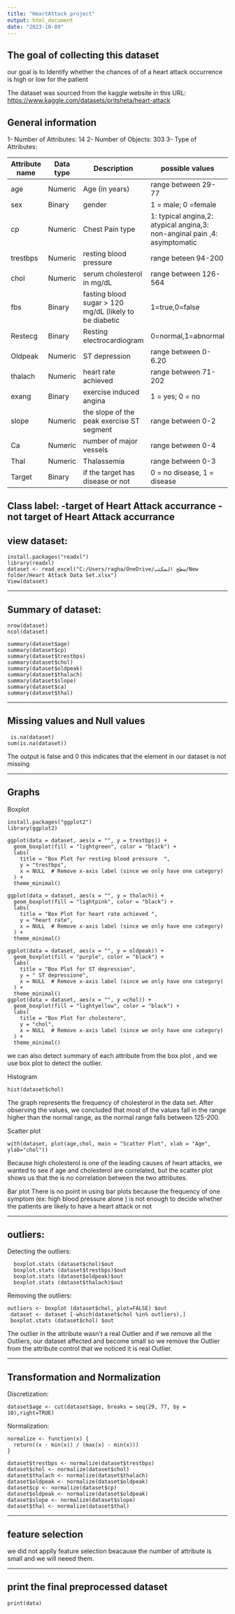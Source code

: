 ```yaml
---
title: "HeartAttack project"
output: html_document
date: "2023-10-09"
---
```

## The goal of collecting this dataset

our goal is to Identify whether the chances of of a heart attack occurrence is high or low for the patient



The dataset was sourced from the kaggle website in this URL: <https://www.kaggle.com/datasets/pritsheta/heart-attack>

## General information

1- Number of Attributes: 14 2- Number of Objects: 303 3- Type of Attributes:

| Attribute name | Data type | Description                                             | possible values                                                           |
|------------------|------------------|-------------------|------------------|
| age            | Numeric   | Age (in years)                                          | range between 29-77                                                       |
| sex            | Binary    | gender                                                  | 1 = male; 0 =female                                                       |
| cp             | Numeric   | Chest Pain type                                         | 1: typical angina,2: atypical angina,3: non-anginal pain ,4: asymptomatic |
| trestbps       | Numeric   | resting blood pressure                                  | range beteen 94-200                                                       |
| chol           | Numeric   | serum cholesterol in mg/dL                              | range between 126-564                                                     |
| fbs            | Binary    | fasting blood sugar \> 120 mg/dL (likely to be diabetic | 1=true,0=false                                                            |
| Restecg        | Binary    | Resting electrocardiogram                               | 0=normal,1=abnormal                                                       |
| Oldpeak        | Numeric   | ST depression                                           | range between 0-6.20                                                      |
| thalach        | Numeric   | heart rate achieved                                     | range between 71-202                                                      |
| exang          | Binary    | exercise induced angina                                 | 1 = yes; 0 = no                                                           |
| slope          | Numeric   | the slope of the peak exercise ST segment               | range between 0-2                                                         |
| Ca             | Numeric   | number of major vessels                                 | range between 0-4                                                         |
| Thal           | Numeric   | Thalassemia                                             | range between 0-3                                                         |
| Target         | Binary    | if the target has disease or not                        | 0 = no disease, 1 = disease                                               |

Class label:
-target of Heart Attack accurrance 
-not target of Heart Attack accurrance
-------------------
view dataset:
-------------------
```{r}
install.packages("readxl")
library(readxl)
dataset <- read_excel("C:/Users/ragha/OneDrive/سطح المكتب/New folder/Heart Attack Data Set.xlsx")
View(dataset)
```
-----------------------
Summary of dataset:
-----------------------

```{r}
nrow(dataset) 
ncol(dataset) 
```



```{r}
summary(dataset$age)
summary(dataset$cp)
summary(dataset$trestbps)
summary(dataset$chol)
summary(dataset$oldpeak)
summary(dataset$thalach)
summary(dataset$slope)
summary(dataset$ca)
summary(dataset$thal)
```

-------------------
Missing values and Null values
-------------------
```{r}
 is.na(dataset)
sum(is.na(dataset))
```
The output is false and 0 this indicates that the element in our dataset is not missing

--------------
Graphs
--------------
Boxplot
```{r,echo=FALSE}
install.packages("ggplot2")
library(ggplot2)

ggplot(data = dataset, aes(x = "", y = trestbps)) +
  geom_boxplot(fill = "lightgreen", color = "black") +
  labs(
    title = "Box Plot for resting blood pressure  ",
    y = "trestbps",
    x = NULL  # Remove x-axis label (since we only have one category)
  ) +
  theme_minimal()

ggplot(data = dataset, aes(x = "", y = thalach)) +
  geom_boxplot(fill = "lightpink", color = "black") +
  labs(
    title = "Box Plot for heart rate achieved ",
    y = "heart rate",
    x = NULL  # Remove x-axis label (since we only have one category)
  ) +
  theme_minimal()

ggplot(data = dataset, aes(x = "", y = oldpeak)) +
  geom_boxplot(fill = "purple", color = "black") +
  labs(
    title = "Box Plot for ST depression",
    y = " ST depressione",
    x = NULL  # Remove x-axis label (since we only have one category)
  ) +
  theme_minimal()
ggplot(data = dataset, aes(x = "", y =chol)) +
  geom_boxplot(fill = "lightyellow", color = "black") +
  labs(
    title = "Box Plot for cholestero",
    y = "chol",
    x = NULL  # Remove x-axis label (since we only have one category)
  ) +
  theme_minimal()

```
we can also detect summary of each attribute from the box plot , and we use box plot to detect  the outlier.

Histogram
```{r}
hist(dataset$chol)
```
The graph represents the frequency of cholesterol in the data set. After observing the values, we concluded that most of the values fall in the range higher than the normal range, as the normal range falls between  125-200.


Scatter plot
```{r}
with(dataset, plot(age,chol, main = "Scatter Plot", xlab = "Age", ylab="chol"))
```
Because high cholesterol is one of the leading causes of heart attacks, we wanted to see if age and cholesterol are correlated, but the scatter plot shows us that the is no correlation between the two attributes.

Bar plot
There is no point in using bar plots because  the frequency of one symptom (ex: high blood pressure alone ) is not enough to decide whether the patients are likely to have a heart attack or not




--------------
 outliers:
--------------
Detecting the outliers:
```{r}
  boxplot.stats (dataset$chol)$out
  boxplot.stats (dataset$trestbps)$out
  boxplot.stats (dataset$oldpeak)$out
  boxplot.stats (dataset$thalach)$out
```


Removing the outliers:
```{r}
outliers <- boxplot (dataset$chol, plot=FALSE) $out
 dataset <- dataset [-which(dataset$chol %in% outliers),]
 boxplot.stats (dataset$chol) $out
```
The outlier in the attribute wasn’t a real Outlier and if we remove all the Outliers, our dataset affected and become small so we remove the Outlier from the attribute control that we noticed it is real Outlier.

--------------------------------
Transformation and Normalization
--------------------------------
Discretization:
```{r,echo=FALSE}
dataset$age <- cut(dataset$age, breaks = seq(29, 77, by = 10),right=TRUE)
```

Normalization:
```{r}
normalize <- function(x) {
  return((x - min(x)) / (max(x) - min(x)))
}

dataset$trestbps <- normalize(dataset$trestbps)
dataset$chol <- normalize(dataset$chol)
dataset$thalach <- normalize(dataset$thalach)
dataset$oldpeak <- normalize(dataset$oldpeak)
dataset$cp <- normalize(dataset$cp)
dataset$oldpeak <- normalize(dataset$oldpeak)
dataset$slope <- normalize(dataset$slope)
dataset$thal <- normalize(dataset$thal)
```

------------------------------------
feature selection
------------------------------------
we did not applly feature selection beacause the number of attribute is small and we will  neeed them.

------------------------------------
print the final preprocessed dataset
------------------------------------
```{r}
print(data)
```
